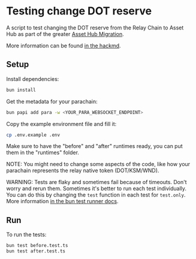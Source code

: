 # Testing change DOT reserve

A script to test changing the DOT reserve from the Relay Chain to Asset Hub as part of the
greater [Asset Hub Migration](https://docs.google.com/document/d/1SCT2WB6P8HzlLFZx4eEMPtb3GZkE4Ve7yTo8EsYkvVI).

More information can be found [in the hackmd](https://hackmd.io/@n9QBuDYOQXG-nWCBrwx8YQ/HkYVQFS8ke).

## Setup

Install dependencies:

```bash
bun install
```

Get the metadata for your parachain:

```bash
bun papi add para -w <YOUR_PARA_WEBSOCKET_ENDPOINT>
```

Copy the example environment file and fill it:

```bash
cp .env.example .env
```

Make sure to have the "before" and "after" runtimes ready, you can put them in the "runtimes" folder.

NOTE: You might need to change some aspects of the code, like how your parachain represents the relay
native token (DOT/KSM/WND).

WARNING: Tests are flaky and sometimes fail because of timeouts. Don't worry and rerun them.
Sometimes it's better to run each test individually.
You can do this by changing the `test` function in each test for `test.only`.
More information [in the bun test runner docs](https://bun.sh/docs/test/writing#test-only).

## Run

To run the tests:

```bash
bun test before.test.ts
bun test after.test.ts
```
